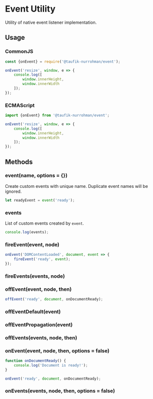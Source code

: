 Event Utility
=============

Utility of native event listener implementation.

Usage
-----

### CommonJS

~~~ js
const {onEvent} = require('@taufik-nurrohman/event');

onEvent('resize', window, e => {
    console.log([
        window.innerHeight,
        window.innerWidth
    ]);
});
~~~

### ECMAScript

~~~ js
import {onEvent} from '@taufik-nurrohman/event';

onEvent('resize', window, e => {
    console.log([
        window.innerHeight,
        window.innerWidth
    ]);
});
~~~

Methods
-------

### event(name, options = {})

Create custom events with unique name. Duplicate event names will be ignored.

~~~ js
let readyEvent = event('ready');
~~~

### events

List of custom events created by `event`.

~~~ js
console.log(events);
~~~

### fireEvent(event, node)

~~~ js
onEvent('DOMContentLoaded', document, event => {
    fireEvent('ready', event);
});
~~~

### fireEvents(events, node)

### offEvent(event, node, then)

~~~ js
offEvent('ready', document, onDocumentReady);
~~~

### offEventDefault(event)

### offEventPropagation(event)

### offEvents(events, node, then)

### onEvent(event, node, then, options = false)

~~~ js
function onDocumentReady() {
    console.log('Document is ready!');
}

onEvent('ready', document, onDocumentReady);
~~~

### onEvents(events, node, then, options = false)
